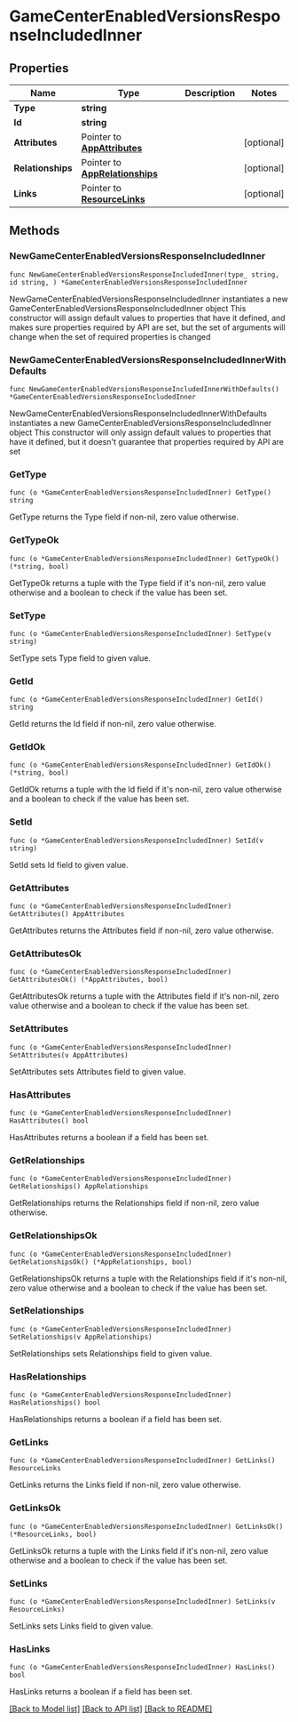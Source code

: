 # GameCenterEnabledVersionsResponseIncludedInner

## Properties

Name | Type | Description | Notes
------------ | ------------- | ------------- | -------------
**Type** | **string** |  | 
**Id** | **string** |  | 
**Attributes** | Pointer to [**AppAttributes**](AppAttributes.md) |  | [optional] 
**Relationships** | Pointer to [**AppRelationships**](AppRelationships.md) |  | [optional] 
**Links** | Pointer to [**ResourceLinks**](ResourceLinks.md) |  | [optional] 

## Methods

### NewGameCenterEnabledVersionsResponseIncludedInner

`func NewGameCenterEnabledVersionsResponseIncludedInner(type_ string, id string, ) *GameCenterEnabledVersionsResponseIncludedInner`

NewGameCenterEnabledVersionsResponseIncludedInner instantiates a new GameCenterEnabledVersionsResponseIncludedInner object
This constructor will assign default values to properties that have it defined,
and makes sure properties required by API are set, but the set of arguments
will change when the set of required properties is changed

### NewGameCenterEnabledVersionsResponseIncludedInnerWithDefaults

`func NewGameCenterEnabledVersionsResponseIncludedInnerWithDefaults() *GameCenterEnabledVersionsResponseIncludedInner`

NewGameCenterEnabledVersionsResponseIncludedInnerWithDefaults instantiates a new GameCenterEnabledVersionsResponseIncludedInner object
This constructor will only assign default values to properties that have it defined,
but it doesn't guarantee that properties required by API are set

### GetType

`func (o *GameCenterEnabledVersionsResponseIncludedInner) GetType() string`

GetType returns the Type field if non-nil, zero value otherwise.

### GetTypeOk

`func (o *GameCenterEnabledVersionsResponseIncludedInner) GetTypeOk() (*string, bool)`

GetTypeOk returns a tuple with the Type field if it's non-nil, zero value otherwise
and a boolean to check if the value has been set.

### SetType

`func (o *GameCenterEnabledVersionsResponseIncludedInner) SetType(v string)`

SetType sets Type field to given value.


### GetId

`func (o *GameCenterEnabledVersionsResponseIncludedInner) GetId() string`

GetId returns the Id field if non-nil, zero value otherwise.

### GetIdOk

`func (o *GameCenterEnabledVersionsResponseIncludedInner) GetIdOk() (*string, bool)`

GetIdOk returns a tuple with the Id field if it's non-nil, zero value otherwise
and a boolean to check if the value has been set.

### SetId

`func (o *GameCenterEnabledVersionsResponseIncludedInner) SetId(v string)`

SetId sets Id field to given value.


### GetAttributes

`func (o *GameCenterEnabledVersionsResponseIncludedInner) GetAttributes() AppAttributes`

GetAttributes returns the Attributes field if non-nil, zero value otherwise.

### GetAttributesOk

`func (o *GameCenterEnabledVersionsResponseIncludedInner) GetAttributesOk() (*AppAttributes, bool)`

GetAttributesOk returns a tuple with the Attributes field if it's non-nil, zero value otherwise
and a boolean to check if the value has been set.

### SetAttributes

`func (o *GameCenterEnabledVersionsResponseIncludedInner) SetAttributes(v AppAttributes)`

SetAttributes sets Attributes field to given value.

### HasAttributes

`func (o *GameCenterEnabledVersionsResponseIncludedInner) HasAttributes() bool`

HasAttributes returns a boolean if a field has been set.

### GetRelationships

`func (o *GameCenterEnabledVersionsResponseIncludedInner) GetRelationships() AppRelationships`

GetRelationships returns the Relationships field if non-nil, zero value otherwise.

### GetRelationshipsOk

`func (o *GameCenterEnabledVersionsResponseIncludedInner) GetRelationshipsOk() (*AppRelationships, bool)`

GetRelationshipsOk returns a tuple with the Relationships field if it's non-nil, zero value otherwise
and a boolean to check if the value has been set.

### SetRelationships

`func (o *GameCenterEnabledVersionsResponseIncludedInner) SetRelationships(v AppRelationships)`

SetRelationships sets Relationships field to given value.

### HasRelationships

`func (o *GameCenterEnabledVersionsResponseIncludedInner) HasRelationships() bool`

HasRelationships returns a boolean if a field has been set.

### GetLinks

`func (o *GameCenterEnabledVersionsResponseIncludedInner) GetLinks() ResourceLinks`

GetLinks returns the Links field if non-nil, zero value otherwise.

### GetLinksOk

`func (o *GameCenterEnabledVersionsResponseIncludedInner) GetLinksOk() (*ResourceLinks, bool)`

GetLinksOk returns a tuple with the Links field if it's non-nil, zero value otherwise
and a boolean to check if the value has been set.

### SetLinks

`func (o *GameCenterEnabledVersionsResponseIncludedInner) SetLinks(v ResourceLinks)`

SetLinks sets Links field to given value.

### HasLinks

`func (o *GameCenterEnabledVersionsResponseIncludedInner) HasLinks() bool`

HasLinks returns a boolean if a field has been set.


[[Back to Model list]](../README.md#documentation-for-models) [[Back to API list]](../README.md#documentation-for-api-endpoints) [[Back to README]](../README.md)



